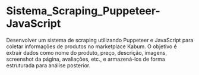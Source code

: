 # Sistema_Scraping_Puppeteer-JavaScript
Desenvolver um sistema de scraping utilizando Puppeteer e JavaScript para coletar informações de produtos no marketplace Kabum. O objetivo é extrair dados como nome do produto, preço, descrição, imagens, screenshot da página, avaliações, etc., e armazená-los de forma estruturada para análise posterior.
